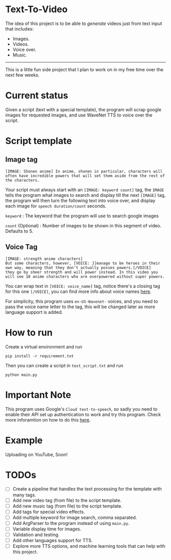 # Text-To-Video

The idea of this project is to be able to _generate_ videos just from text input that includes:

* Images.
* Videos.
* Voice over.
* Music.
---
This is a little fun side project that I plan to work on in my free time over the next few weeks.

# Current status

Given a script (text with a special template), the program will scrap google images for requested images, and use WaveNet TTS to voice over the script.

# Script template

## Image tag
```
[IMAGE: Shonen anime] In anime, shonen in particular, characters will often have incredible powers that will set them aside from the rest of the characters.
```

Your script must always start with an `[IMAGE: keyword count]` tag, the `IMAGE` tells the program what images to search and display till the next `[IMAGE]` tag, the program will then turn the following text into voice over, and display each image for `speech duration/count` seconds.

`keyword` : The keyword that the program will use to search google images

`count` (Optional) : Number of images to be shown in this segment of video. Defaults to 5.

## Voice Tag
```
[IMAGE: strength anime characters]
But some characters, however, [VOICE: J]manage to be heroes in their own way, meaning that they don't actually posses powers.[/VOICE]
they go by sheer strength and will power instead. In this video you will see 10 anime characters who are overpowered without super powers.
```
You can wrap text in `[VOICE: voice_name]` tag, notice there's a closing tag for this one `[/VOICE]`, you can find more info about voice names [here](https://cloud.google.com/text-to-speech/docs/voices).

For simplicity, this program uses `en-US-Wavenet-` voices, and you need to pass the voice name letter to the tag, this will be changed later as more language support is added.

# How to run

Create a virtual environment and run

`pip install -r requirement.txt`

Then you can create a script in `test_script.txt` and run 

`python main.py`

# Important Note
This program uses Google's `Cloud text-to-speech`, so sadly you need to enable their API set up authentication to work and try this program. Check more inforamtion on how to do this [here](https://cloud.google.com/text-to-speech/docs/libraries).



# Example
Uploading on YouTube, Soon!


# TODOs
- [ ] Create a pipeline that handles the text processing for the template with many tags.
- [ ] Add new video tag (from file) to the script template.
- [ ] Add new music tag (from file) to the script template.
- [ ] Add tags for special video effects.
- [ ] Add multiple keyword for image search, comma separated.
- [ ] Add ArgParser to the program instead of using `main.py`.
- [ ] Variable display time for images.
- [ ] Validation and testing.
- [ ] Add other languages support for TTS.
- [ ] Explore more TTS options, and machine learning tools that can help with this project.